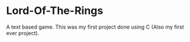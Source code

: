# Lord-Of-The-Rings
A text based game.
This was my first project done using C (Also my first ever project).
